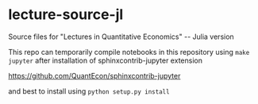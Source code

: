 # lecture-source-jl
Source files for "Lectures in Quantitative Economics" -- Julia version

This repo can temporarily compile notebooks in this repository using `make jupyter` after installation of sphinxcontrib-jupyter extension

https://github.com/QuantEcon/sphinxcontrib-jupyter

and best to install using ``python setup.py install``

